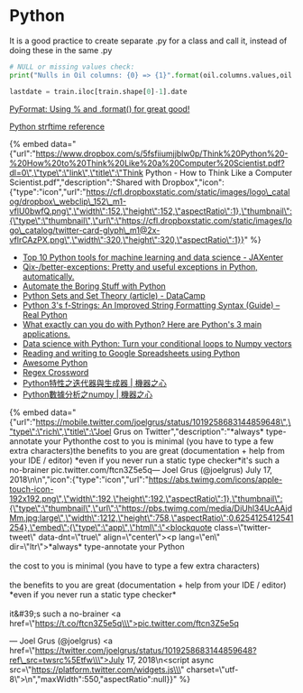 # Python

It is a good practice to create separate .py for a class and call it, instead of doing these in the same .py 



```python
# NULL or missing values check:
print("Nulls in Oil columns: {0} => {1}".format(oil.columns.values,oil.isnull().any().values))

lastdate = train.iloc[train.shape[0]-1].date
```

[PyFormat: Using % and .format\(\) for great good!](https://pyformat.info/)

[Python strftime reference](http://strftime.org/)

{% embed data="{\"url\":\"https://www.dropbox.com/s/5fsfiiumjjblw0p/Think%20Python%20-%20How%20to%20Think%20Like%20a%20Computer%20Scientist.pdf?dl=0\",\"type\":\"link\",\"title\":\"Think Python - How to Think Like a Computer Scientist.pdf\",\"description\":\"Shared with Dropbox\",\"icon\":{\"type\":\"icon\",\"url\":\"https://cfl.dropboxstatic.com/static/images/logo\_catalog/dropbox\_webclip\_152\_m1-vflU0bwfQ.png\",\"width\":152,\"height\":152,\"aspectRatio\":1},\"thumbnail\":{\"type\":\"thumbnail\",\"url\":\"https://cfl.dropboxstatic.com/static/images/logo\_catalog/twitter-card-glyph\_m1@2x-vflrCAzPX.png\",\"width\":320,\"height\":320,\"aspectRatio\":1}}" %}

* [Top 10 Python tools for machine learning and data science - JAXenter](https://jaxenter.com/top-10-python-tools-ml-and-data-143764.html)
* [Qix-/better-exceptions: Pretty and useful exceptions in Python, automatically.](https://github.com/Qix-/better-exceptions)
* [Automate the Boring Stuff with Python](https://automatetheboringstuff.com/)
* [Python Sets and Set Theory \(article\) - DataCamp](https://www.datacamp.com/community/tutorials/sets-in-python)
* [Python 3's f-Strings: An Improved String Formatting Syntax \(Guide\) – Real Python](https://realpython.com/python-f-strings/)
* [What exactly can you do with Python? Here are Python's 3 main applications.](https://medium.freecodecamp.org/what-can-you-do-with-python-the-3-main-applications-518db9a68a78)
* [Data science with Python: Turn your conditional loops to Numpy vectors](https://towardsdatascience.com/data-science-with-python-turn-your-conditional-loops-to-numpy-vectors-9484ff9c622e)
* [Reading and writing to Google Spreadsheets using Python](https://www.interviewqs.com/blog/pythonsheets)
* [Awesome Python](https://awesome-python.com/)
* [Regex Crossword](https://regexcrossword.com/)
* [Python特性之迭代器與生成器 \| 機器之心](https://www.jiqizhixin.com/articles/2018-07-18)
* [Python數據分析之numpy \| 機器之心](https://www.jiqizhixin.com/articles/2018-07-18-2)



{% embed data="{\"url\":\"https://mobile.twitter.com/joelgrus/status/1019258683144859648\",\"type\":\"rich\",\"title\":\"Joel Grus on Twitter\",\"description\":\"\*always\* type-annotate your Pythonthe cost to you is minimal \(you have to type a few extra characters\)the benefits to you are great \(documentation + help from your IDE / editor\) \*even if you never run a static type checker\*it\'s such a no-brainer pic.twitter.com/ftcn3Z5e5q— Joel Grus \(@joelgrus\) July 17, 2018\\n\\n\",\"icon\":{\"type\":\"icon\",\"url\":\"https://abs.twimg.com/icons/apple-touch-icon-192x192.png\",\"width\":192,\"height\":192,\"aspectRatio\":1},\"thumbnail\":{\"type\":\"thumbnail\",\"url\":\"https://pbs.twimg.com/media/DiUhl34UcAAjdMm.jpg:large\",\"width\":1212,\"height\":758,\"aspectRatio\":0.6254125412541254},\"embed\":{\"type\":\"app\",\"html\":\"<blockquote class=\\\"twitter-tweet\\\" data-dnt=\\\"true\\\" align=\\\"center\\\"><p lang=\\\"en\\\" dir=\\\"ltr\\\">\*always\* type-annotate your Python<br><br>the cost to you is minimal \(you have to type a few extra characters\)<br><br>the benefits to you are great \(documentation + help from your IDE / editor\) \*even if you never run a static type checker\*<br><br>it&\#39;s such a no-brainer <a href=\\\"https://t.co/ftcn3Z5e5q\\\">pic.twitter.com/ftcn3Z5e5q</a></p>&mdash; Joel Grus \(@joelgrus\) <a href=\\\"https://twitter.com/joelgrus/status/1019258683144859648?ref\_src=twsrc%5Etfw\\\">July 17, 2018</a></blockquote>\\n<script async src=\\\"https://platform.twitter.com/widgets.js\\\" charset=\\\"utf-8\\\"></script>\\n\",\"maxWidth\":550,\"aspectRatio\":null}}" %}

